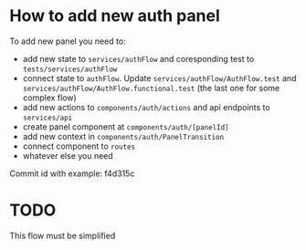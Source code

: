 # How to add new auth panel

To add new panel you need to:

* add new state to `services/authFlow` and coresponding test to `tests/services/authFlow`
* connect state to `authFlow`. Update `services/authFlow/AuthFlow.test` and `services/authFlow/AuthFlow.functional.test` (the last one for some complex flow)
* add new actions to `components/auth/actions` and api endpoints to `services/api`
* create panel component at `components/auth/[panelId]`
* add new context in `components/auth/PanelTransition`
* connect component to `routes`
* whatever else you need

Commit id with example: f4d315c

# TODO

This flow must be simplified
